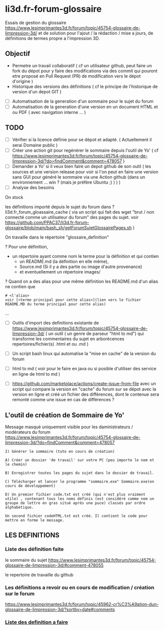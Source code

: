 # li3d.fr-forum-glossaire

Essais de gestion du glossaire https://www.lesimprimantes3d.fr/forum/topic/45754-glossaire-de-limpression-3d/ et de solution pour l'ajout / la rédaction / mise a jours, de définitions de termes propre a l'impression 3D.

## Objectif 
* Permetre un travail collaboratif  ( cf un utilisateur github, peut faire un fork du dépot pour y faire des modifications via des commit qui pouront etre proposé en Pull Request (PR) de modification vers le dépot d'origine )
* Historique des versions des définitions ( cf le principe de l'historique de version d'un depot GIT )
* [ ] Automatisation de la generation d'un sommaire pour le sujet du forum
* [ ] Automatisation de la generation d'une version en un document HTML et ou PDF ( avec navigation interne ... )

## TODO
* [ ] Vérifier si la licence définie pour se dépot et adapté. ( Actuellement il serai Domaine public )
* [ ] Créer une action git pour regénérer le sommaire depuis l'outil de Yo' ( cf https://www.lesimprimantes3d.fr/forum/topic/45754-glossaire-de-limpression-3d/?do=findComment&comment=478057 ) 
* [ ] Demander a Yo' si il veux bien faire un depot github de son outil ( les sources et une version release pour voir si l'on peut en faire une version sans GUI pour généré le sommaire via une Action github (dans un environnement ... win ? (mais je préfére Ubuntu ;) ) ) )
* [ ] Analyse des besoins

On stock 

les définitions importé depuis le sujet du forum dans ? li3d.fr_forum_gloassaire_cache ( via un script qui fait des wget "brut / non connecté comme un utilisateur du forum" des pages du sujet. voir https://github.com/PPAC37/li3d.fr-forum-glossaire/blob/main/bash_sh/getForumSujetGlossairePages.sh ) 


On travaille dans le répertoire "glossaire_definition"

? Pour une définition, 
* un répertoire ayant comme nom le terme pour la définition et qui contien 
  * un README.md (la définition en elle même), 
  * Source.md (Si il y a des partie ou image d'autre provenance) 
  * et eventuellement un répertoire images/

? Quand on a des alias pour une même définition les README.md d'un alias ne contien que 
~~~
# <l'alias>
voir [<terme principal pour cette alias>](lien vers le fichier README.MD du terme principal pour cette alias)
~~~

...

* [ ] Outils d'import des definitions existante de https://www.lesimprimantes3d.fr/forum/topic/45754-glossaire-de-limpression-3d/ ( un outil ( un genre de parseur "html to md") qui transforme les commentaires du sujet en arborécences repertoires/fichier(s) .html et ou .md )

* [ ] Un script bash linux qui automatise la "mise en cache" de la version du forum
* [ ] html to md ( voir pour le faire en java ou si posible d'utiliser des service en ligne de html to md )

* [ ] https://github.com/marketplace/actions/create-issue-from-file avec un script qui compare la version en "cache" du forum sur se dépot avec la version en ligne et créé un fichier des différences, dont le contenue sera remonté comme une issue en cas de différences ?

## L'outil de création de Sommaire de Yo'
Message masqué uniquement visible pour les daministrateurs / modérateurs du forum https://www.lesimprimantes3d.fr/forum/topic/45754-glossaire-de-limpression-3d/?do=findComment&comment=478057

~~~
2) Générer le sommaire (tuto en cours de création)

A) Créer un dossier 'de travail' sur votre PC (peu importe le nom et le chemin)

B) Enregistrer toutes les pages du sujet dans le dossier de travail.

C) Télécharger et lancer le programme "sommaire.exe" Sommaire.exe(en cours de développement)

D) Un premier fichier code.txt est créé (qui n'est plus vraiment utile) , contenant tous les noms définis (est considéré comme nom un groupe de lettre en gras situé après une puce) classés par ordre alphabétique.

Un second fichier codeHTML.txt est créé. Il contient le code pour mettre en forme le message.
~~~

## LES DEFINITIONS


### Liste des définition faite
le sommaire du sujet https://www.lesimprimantes3d.fr/forum/topic/45754-glossaire-de-limpression-3d/#comment-478055

le repertoire de travaille du github

### Les définitions a revoir ou en cours de modification / création sur le forum 
https://www.lesimprimantes3d.fr/forum/topic/45962-cr%C3%A9ation-dun-glossaire-de-limpression-3d/?sortby=date#comments


### [Liste des definition a faire](DEF_TODO.md) 
